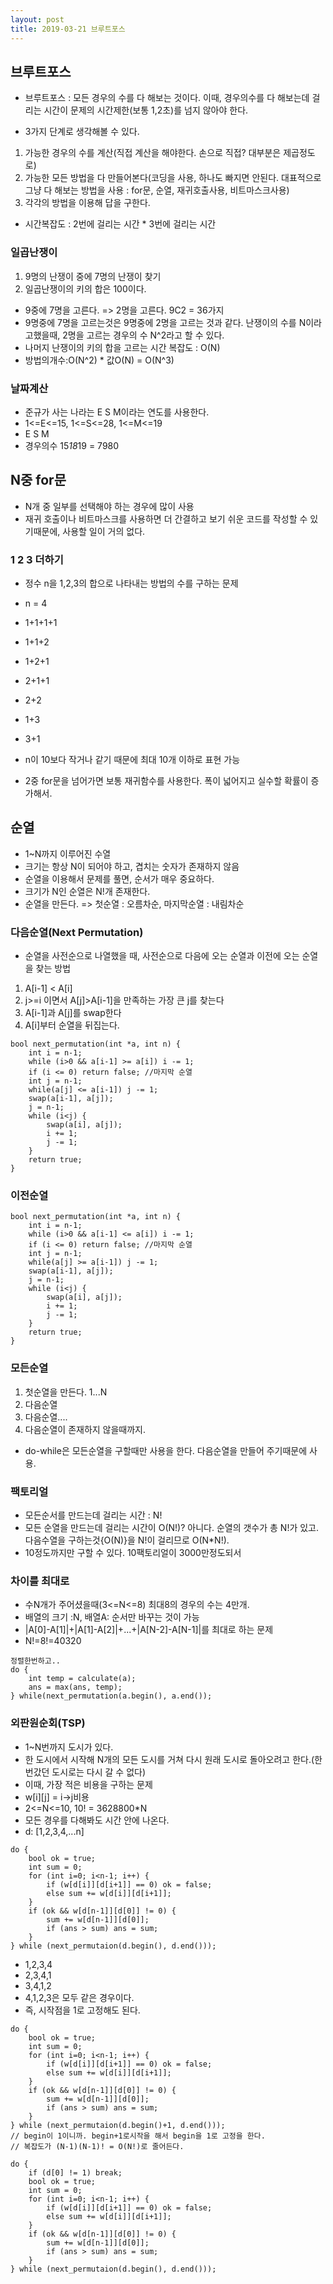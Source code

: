 ```yaml
---
layout: post
title: 2019-03-21 브루트포스
---
```


브루트포스
--

- 브루트포스 : 모든 경우의 수를 다 해보는 것이다. 이때, 경우의수를 다 해보는데 걸리는 시간이 문제의 시간제한(보통 1,2초)를 넘지 않아야 한다.

- 3가지 단계로 생각해볼 수 있다.
1. 가능한 경우의 수를 계산(직접 계산을 해야한다. 손으로 직접? 대부분은 제곱정도로)
2. 가능한 모든 방법을 다 만들어본다(코딩을 사용, 하나도 빠지면 안된다. 대표적으로 그냥 다 해보는 방법을 사용 : for문, 순열, 재귀호출사용, 비트마스크사용)
3. 각각의 방법을 이용해 답을 구한다.

- 시간복잡도 : 2번에 걸리는 시간 * 3번에 걸리는 시간



### 일곱난쟁이

1. 9명의 난쟁이 중에 7명의 난쟁이 찾기
2. 일곱난쟁이의 키의 합은 100이다.

- 9중에 7명을 고른다. => 2명을 고른다. 9C2 = 36가지
- 9명중에 7명을 고르는것은 9명중에 2명을 고르는 것과 같다. 난쟁이의 수를 N이라고했을때, 2명을 고르는 경우의 수 N^2라고 할 수 있다.
- 나머지 난쟁이의 키의 합을 고르는 시간 복잡도 : O(N)
- 방법의개수:O(N^2) * 값O(N) = O(N^3)


### 날짜계산

- 준규가 사는 나라는 E S M이라는 연도를 사용한다.
- 1<=E<=15, 1<=S<=28, 1<=M<=19
- E S M
- 경우의수 15*18*19 = 7980


## N중 for문

- N개 중 일부를 선택해야 하는 경우에 많이 사용
- 재귀 호출이나 비트마스크를 사용하면 더 간결하고 보기 쉬운 코드를 작성할 수 있기때문에, 사용할 일이 거의 없다.

### 1 2 3 더하기

- 정수 n을 1,2,3의 합으로 나타내는 방법의 수를 구하는 문제

- n = 4
- 1+1+1+1
- 1+1+2
- 1+2+1
- 2+1+1
- 2+2
- 1+3
- 3+1

- n이 10보다 작거나 같기 때문에 최대 10개 이하로 표현 가능
- 2중 for문을 넘어가면 보통 재귀함수를 사용한다. 폭이 넓어지고 실수할 확률이 증가해서.


## 순열

- 1~N까지 이루어진 수열
- 크기는 항상 N이 되어야 하고, 겹치는 숫자가 존재하지 않음
- 순열을 이용해서 문제를 풀면, 순서가 매우 중요하다.
- 크기가 N인 순열은 N!개 존재한다.
- 순열을 만든다. => 첫순열 : 오름차순, 마지막순열 : 내림차순

### 다음순열(Next Permutation)
- 순열을 사전순으로 나열했을 때, 사전순으로 다음에 오는 순열과 이전에 오는 순열을 찾는 방법

1. A[i-1] < A[i]
2. j>=i 이면서 A[j]>A[i-1]을 만족하는 가장 큰 j를 찾는다
3. A[i-1]과 A[j]를 swap한다
4. A[i]부터 순열을 뒤집는다.

```
bool next_permutation(int *a, int n) {
	int i = n-1;
    while (i>0 && a[i-1] >= a[i]) i -= 1;
    if (i <= 0) return false; //마지막 순열
    int j = n-1;
    while(a[j] <= a[i-1]) j -= 1;
    swap(a[i-1], a[j]);
    j = n-1;
    while (i<j) {
    	swap(a[i], a[j]);
        i += 1;
        j -= 1;
    }
    return true;
}
```

### 이전순열

```
bool next_permutation(int *a, int n) {
	int i = n-1;
    while (i>0 && a[i-1] <= a[i]) i -= 1;
    if (i <= 0) return false; //마지막 순열
    int j = n-1;
    while(a[j] >= a[i-1]) j -= 1;
    swap(a[i-1], a[j]);
    j = n-1;
    while (i<j) {
    	swap(a[i], a[j]);
        i += 1;
        j -= 1;
    }
    return true;
}
```

### 모든순열

1. 첫순열을 만든다. 1...N
2. 다음순열
3. 다음순열....
4. 다음순열이 존재하지 않을때까지.

- do-while은 모든순열을 구할때만 사용을 한다. 다음순열을 만들어 주기때문에 사용.

### 팩토리얼

- 모든순서를 만드는데 걸리는 시간 : N!
- 모든 순열을 만드는데 걸리는 시간이 O(N!)? 아니다. 순열의 갯수가 총 N!가 있고. 다음수열을 구하는것{O(N)}을 N!이 걸리므로 O(N*N!).
- 10정도까지만 구할 수 있다. 10팩토리얼이 3000만정도되서

### 차이를 최대로

- 수N개가 주어셨을때(3<=N<=8) 최대8의 경우의 수는 4만개.
- 배열의 크기 :N, 배열A: 순서만 바꾸는 것이 가능
- |A[0]-A[1]|+|A[1]-A[2]|+...+|A[N-2]-A[N-1]|를 최대로 하는 문제
- N!=8!=40320

```
정렬한번하고..
do {
	int temp = calculate(a);
    ans = max(ans, temp);
} while(next_permutation(a.begin(), a.end());
```

### 외판원순회(TSP)
- 1~N번까지 도시가 있다.
- 한 도시에서 시작해 N개의 모든 도시를 거쳐 다시 원래 도시로 돌아오려고 한다.(한번갔던 도시로는 다시 갈 수 없다)
- 이때, 가장 적은 비용을 구하는 문제
- w[i][j] = i->j비용
- 2<=N<=10, 10! = 3628800*N
- 모든 경우를 다해봐도 시간 안에 나온다.
- d: [1,2,3,4,...n]

```
do {
	bool ok = true;
    int sum = 0;
    for (int i=0; i<n-1; i++) {
    	if (w[d[i]][d[i+1]] == 0) ok = false;
        else sum += w[d[i]][d[i+1]];
    }
    if (ok && w[d[n-1]][d[0]] != 0) {
    	sum += w[d[n-1]][d[0]];
        if (ans > sum) ans = sum;
    }
} while (next_permutaion(d.begin(), d.end()));

```
- 1,2,3,4
- 2,3,4,1
- 3,4,1,2
- 4,1,2,3은 모두 같은 경우이다.
- 즉, 시작점을 1로 고정해도 된다.

```
do {
	bool ok = true;
    int sum = 0;
    for (int i=0; i<n-1; i++) {
    	if (w[d[i]][d[i+1]] == 0) ok = false;
        else sum += w[d[i]][d[i+1]];
    }
    if (ok && w[d[n-1]][d[0]] != 0) {
    	sum += w[d[n-1]][d[0]];
        if (ans > sum) ans = sum;
    }
} while (next_permutaion(d.begin()+1, d.end()));
// begin이 1이니까. begin+1로시작을 해서 begin을 1로 고정을 한다.
// 복잡도가 (N-1)(N-1)! = O(N!)로 줄어든다.

```

```
do {
	if (d[0] != 1) break;
	bool ok = true;
    int sum = 0;
    for (int i=0; i<n-1; i++) {
    	if (w[d[i]][d[i+1]] == 0) ok = false;
        else sum += w[d[i]][d[i+1]];
    }
    if (ok && w[d[n-1]][d[0]] != 0) {
    	sum += w[d[n-1]][d[0]];
        if (ans > sum) ans = sum;
    }
} while (next_permutaion(d.begin(), d.end()));

```
